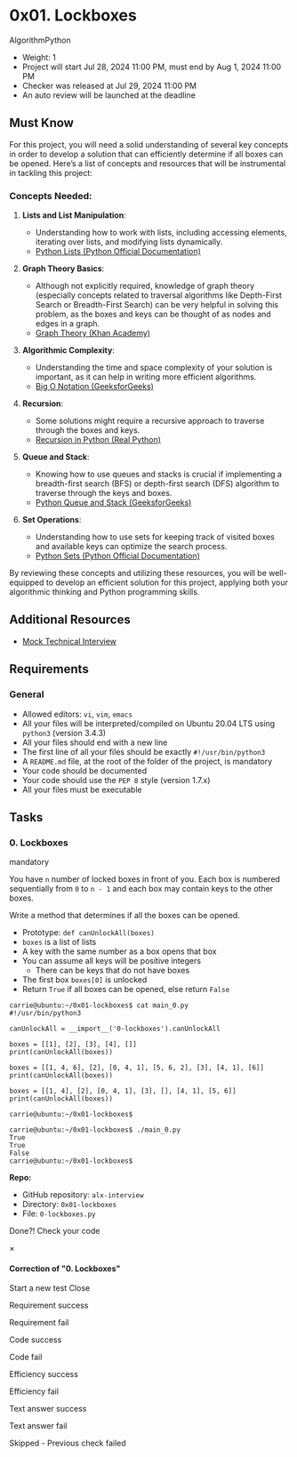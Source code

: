 # 0x01. Lockboxes

AlgorithmPython

*   Weight: 1
*   Project will start Jul 28, 2024 11:00 PM, must end by Aug 1, 2024 11:00 PM
*   Checker was released at Jul 29, 2024 11:00 PM
*   An auto review will be launched at the deadline

## Must Know

For this project, you will need a solid understanding of several key concepts in order to develop a solution that can efficiently determine if all boxes can be opened. Here’s a list of concepts and resources that will be instrumental in tackling this project:

### Concepts Needed:

1.  **Lists and List Manipulation**:
    
    *   Understanding how to work with lists, including accessing elements, iterating over lists, and modifying lists dynamically.
    *   [Python Lists (Python Official Documentation)](/rltoken/TtGNy9p1p1d0O5G1rdY1Aw "Python Lists (Python Official Documentation)")
2.  **Graph Theory Basics**:
    
    *   Although not explicitly required, knowledge of graph theory (especially concepts related to traversal algorithms like Depth-First Search or Breadth-First Search) can be very helpful in solving this problem, as the boxes and keys can be thought of as nodes and edges in a graph.
    *   [Graph Theory (Khan Academy)](/rltoken/eVcYI8g-6nF0Na46xnRdhw "Graph Theory (Khan Academy)")
3.  **Algorithmic Complexity**:
    
    *   Understanding the time and space complexity of your solution is important, as it can help in writing more efficient algorithms.
    *   [Big O Notation (GeeksforGeeks)](/rltoken/01qym1qAJUkLrb47PvqnKg "Big O Notation (GeeksforGeeks)")
4.  **Recursion**:
    
    *   Some solutions might require a recursive approach to traverse through the boxes and keys.
    *   [Recursion in Python (Real Python)](/rltoken/zpEuvv0l9EHohIx-HwiAAA "Recursion in Python (Real Python)")
5.  **Queue and Stack**:
    
    *   Knowing how to use queues and stacks is crucial if implementing a breadth-first search (BFS) or depth-first search (DFS) algorithm to traverse through the keys and boxes.
    *   [Python Queue and Stack (GeeksforGeeks)](/rltoken/CQLm4RJrdwyo2DAcNCtwIA "Python Queue and Stack (GeeksforGeeks)")
6.  **Set Operations**:
    
    *   Understanding how to use sets for keeping track of visited boxes and available keys can optimize the search process.
    *   [Python Sets (Python Official Documentation)](/rltoken/zkmtaPqAbKyxx41kRw7ulA "Python Sets (Python Official Documentation)")

By reviewing these concepts and utilizing these resources, you will be well-equipped to develop an efficient solution for this project, applying both your algorithmic thinking and Python programming skills.

## Additional Resources

*   [Mock Technical Interview](/rltoken/TJ0FJhWeEGolIqMpwBn7Pg "Mock Technical Interview")

## Requirements

### General

*   Allowed editors: `vi`, `vim`, `emacs`
*   All your files will be interpreted/compiled on Ubuntu 20.04 LTS using `python3` (version 3.4.3)
*   All your files should end with a new line
*   The first line of all your files should be exactly `#!/usr/bin/python3`
*   A `README.md` file, at the root of the folder of the project, is mandatory
*   Your code should be documented
*   Your code should use the `PEP 8` style (version 1.7.x)
*   All your files must be executable

## Tasks

### 0\. Lockboxes

mandatory

You have `n` number of locked boxes in front of you. Each box is numbered sequentially from `0` to `n - 1` and each box may contain keys to the other boxes.

Write a method that determines if all the boxes can be opened.

*   Prototype: `def canUnlockAll(boxes)`
*   `boxes` is a list of lists
*   A key with the same number as a box opens that box
*   You can assume all keys will be positive integers
    *   There can be keys that do not have boxes
*   The first box `boxes[0]` is unlocked
*   Return `True` if all boxes can be opened, else return `False`

```
carrie@ubuntu:~/0x01-lockboxes$ cat main_0.py
#!/usr/bin/python3

canUnlockAll = __import__('0-lockboxes').canUnlockAll

boxes = [[1], [2], [3], [4], []]
print(canUnlockAll(boxes))

boxes = [[1, 4, 6], [2], [0, 4, 1], [5, 6, 2], [3], [4, 1], [6]]
print(canUnlockAll(boxes))

boxes = [[1, 4], [2], [0, 4, 1], [3], [], [4, 1], [5, 6]]
print(canUnlockAll(boxes))

carrie@ubuntu:~/0x01-lockboxes$

```

```
carrie@ubuntu:~/0x01-lockboxes$ ./main_0.py
True
True
False
carrie@ubuntu:~/0x01-lockboxes$

```

**Repo:**

*   GitHub repository: `alx-interview`
*   Directory: `0x01-lockboxes`
*   File: `0-lockboxes.py`

Done?! Check your code

×

#### Correction of "0. Lockboxes"

Start a new test Close

Requirement success

Requirement fail

Code success

Code fail

Efficiency success

Efficiency fail

Text answer success

Text answer fail

Skipped - Previous check failed
